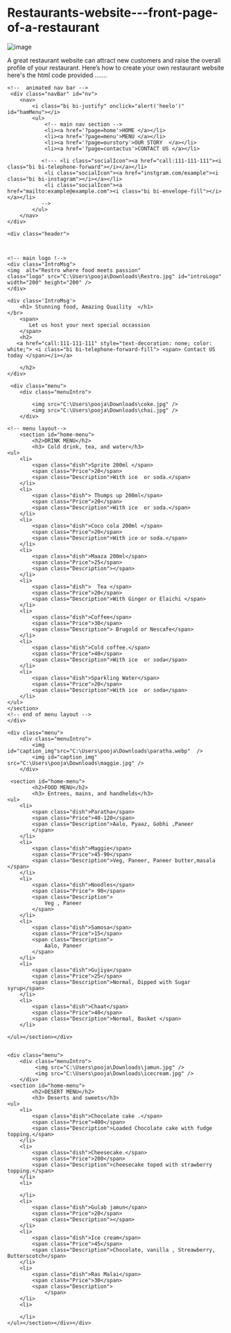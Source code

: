 # Restaurants-website---front-page-of-a-restaurant
![image](https://github.com/poojamaurya3477/Restaurants-website---front-page-of-a-restaurant/assets/119335176/41d8ab3b-21f3-424e-8456-f920038bb8f4)

A great restaurant website can attract new customers and raise the overall profile of your restaurant. Here’s how to create your own restaurant website
here's the html code provided .......
<html>

<head>
	<title> Restraurant </title>
    <meta charset="UTF-8">
    <meta http-equiv="X-UA-Compatible" content="IE=edge">
    <meta name="viewport" content="width=device-width, initial-scale=1.0">
    <link rel="stylesheet" href='./css/main.css' />
    <link rel="shortcut icon" href="C:\Users\pooja\Downloads\front image.jpg"/>
    <!---<script src="./js/anime.min.js"></script>    
    <script src="js/intro.js"></script>-->
    <link rel="stylesheet" href="root.css">
    
</head>
<body>

    <!--  animated nav bar -->
     <div class="navBar" id="nv">
        <nav>
            <i class="bi bi-justify" onclick="alert('heelo')" id="hamMenu"></i>
            <ul>
                <!-- main nav section -->
                <li><a href='?page=home'>HOME </a></li>
                <li><a href='?page=menu'>MENU </a></li>
                <li><a href='?page=ourstory'>OUR STORY  </a></li>
                <li><a href='?page=contactus'>CONTACT US </a></li>
                  
               <!--- <li class="socialIcon"><a href="call:111-111-111"><i class="bi bi-telephone-forward"></i></a></li>
                <li class="socialIcon"><a href="instgram.com/example"><i class="bi bi-instagram"></i></a></li>
                <li class="socialIcon"><a href="mailto:example@example.com"><i class="bi bi-envelope-fill"></i></a></li>
               -->
            </ul>
        </nav>
    </div>  
    
    <div class="header">

       
         
    <!-- main logo !-->
	<div class="IntroMsg">
    <img  alt="Restro where food meets passion" 
    class="logo" src="C:\Users\pooja\Downloads\Restro.jpg" id="introLogo" width="200" height="200" />
    </div>
    
	<div class='IntroMsg'>
        <h1> Stunning food, Amazing Quaility  </h1>
    </br>
        <span>
           Let us host your next special occassion
        </span>
        <h2>
       <a href="call:111-111-111" style="text-decoration: none; color: white;"> <i class="bi bi-telephone-forward-fill"> <span> Contact US today </span></i></a>
       
        </h2>
	</div>
        
     <div class="menu">   
        <div class="menuIntro">     
            
            <img src="C:\Users\pooja\Downloads\coke.jpg" />
            <img src="C:\Users\pooja\Downloads\chai.jpg" />
        </div>
            
    <!-- menu layout-->
        <section id="home-menu">
            <h2>DRINK MENU</h2>
			<h3> Cold drink, tea, and water</h3>
	<ul>
		<li>
			<span class="dish">Sprite 200ml </span>
			<span class="Price">20</span>
			<span class="Description">With ice  or soda.</span>
		</li>
		<li>
			<span class="dish"> Thumps up 200ml</span>
			<span class="Price">20</span>
			<span class="Description">With ice  or soda.</span>
		</li>
		<li>
			<span class="dish">Coco cola 200ml </span>
			<span class="Price">20</span>
			<span class="Description">With ice or soda.</span>
		</li>
		<li>
			<span class="dish">Maaza 200ml</span>
			<span class="Price">25</span>
			<span class="Description"></span>
		</li>
		<li>
			<span class="dish">  Tea </span>
			<span class="Price">20</span>
			<span class="Description">With Ginger or Elaichi </span>
		</li>
		<li>
			<span class="dish">Coffee</span>
			<span class="Price">30</span>
			<span class="Description"> Brugold or Nescafe</span>
		</li>
		<li>
			<span class="dish">Cold coffee.</span>
			<span class="Price">40</span>
			<span class="Description">With ice  or soda</span>
		</li>
		<li>
			<span class="dish">Sparkling Water</span>
			<span class="Price">20</span>
			<span class="Description">With ice  or soda</span>
		</li>
	</ul>
    </section>
    <!-- end of menu layout -->
    </div>

    <div class="menu">   
        <div class="menuIntro">    
            <img  id="caption_img"src="C:\Users\pooja\Downloads\paratha.webp"  />  
            <img id="caption_img" src="C:\Users\pooja\Downloads\maggie.jpg" />
        </div>
 
     <section id="home-menu">
            <h2>FOOD MENU</h2>
			<h3> Entrees, mains, and handhelds</h3>
	<ul>
		<li>
			<span class="dish">Paratha</span>
			<span class="Price">40-120</span>
			<span class="Description">Aalo, Pyaaz, Gobhi ,Paneer  
			</span>
		</li>
		<li>
			<span class="dish">Maggie</span>
			<span class="Price">45-90</span>
			<span class="Description">Veg, Paneer, Paneer butter,masala </span>
		</li>
		<li>
			<span class="dish">Noodles</span>
			<span class="Price"> 90</span>
			<span class="Description">
				Veg , Paneer 
			</span>
		</li>
		<li>
			<span class="dish">Samosa</span>
			<span class="Price">15</span>
			<span class="Description">
				Aalo, Paneer
			</span>
		</li>
		<li>
			<span class="dish">Gujiya</span>
			<span class="Price">25</span>
			<span class="Description">Normal, Dipped with Sugar syrup</span>
		</li>
		<li>
			<span class="dish">Chaat</span>
			<span class="Price">40</span>
			<span class="Description">Normal, Basket </span>
		</li>
		
	</ul></section></div>


    <div class="menu">   
        <div class="menuIntro">    
             <img src="C:\Users\pooja\Downloads\jamun.jpg" />
             <img src="C:\Users\pooja\Downloads\icecream.jpg" />
        </div>
     <section id="home-menu">
            <h2>DESERT MENU</h2>
			<h3> Deserts and sweets</h3>
	<ul>
		<li>
			<span class="dish">Chocolate cake .</span>
			<span class="Price">400</span>
			<span class="Description">Loaded Chocolate cake with fudge topping.</span>
		</li>
		<li>
			<span class="dish">Cheesecake.</span>
			<span class="Price">200</span>
			<span class="Description">cheesecake toped with strawberry topping.</span>
		</li>
		<li>
			
		</li>
		<li>
			<span class="dish">Gulab jamun</span>
			<span class="Price">20</span>
			<span class="Description"></span>
		</li>
		<li>
			<span class="dish">Ice cream</span>
			<span class="Price">45</span>
			<span class="Description">Chocolate, vanilla , Streawberry, Butterscotch</span>
		</li>
		<li>
			<span class="dish">Ras Malai</span>
			<span class="Price">30</span>
			<span class="Description">
				</span>
		</li>
		<li>
			
		</li>
	</ul></section></div></div>


   

